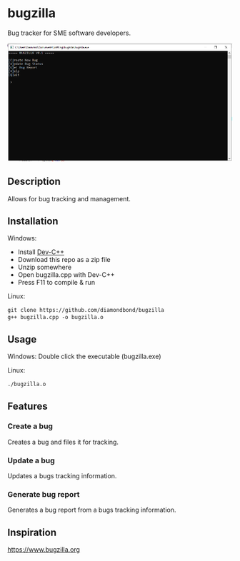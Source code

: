 # bugzilla
Bug tracker for SME software developers.

![bugzilla main menu](res/mainmenu.png)

## Description
Allows for bug tracking and management.

## Installation
Windows:
- Install [Dev-C++](https://sourceforge.net/projects/orwelldevcpp)
- Download this repo as a zip file
- Unzip somewhere
- Open bugzilla.cpp with Dev-C++
- Press F11 to compile & run

Linux:
```
git clone https://github.com/diamondbond/bugzilla
g++ bugzilla.cpp -o bugzilla.o
```

## Usage
Windows: Double click the executable (bugzilla.exe)

Linux: 
```
./bugzilla.o
```

## Features
### Create a bug
Creates a bug and files it for tracking.
### Update a bug
Updates a bugs tracking information.
### Generate bug report
Generates a bug report from a bugs tracking information.

## Inspiration
https://www.bugzilla.org

